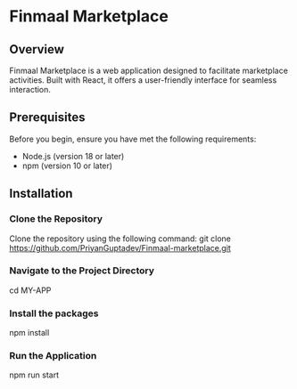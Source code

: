 # Finmaal Marketplace

## Overview
Finmaal Marketplace is a web application designed to facilitate marketplace activities. Built with React, it offers a user-friendly interface for seamless interaction.

## Prerequisites
Before you begin, ensure you have met the following requirements:
- Node.js (version 18 or later)
- npm (version 10 or later)

## Installation

### Clone the Repository
Clone the repository using the following command:
git clone https://github.com/PriyanGuptadev/Finmaal-marketplace.git

### Navigate to the Project Directory
cd MY-APP

### Install the packages
npm install

### Run the Application
npm run start


